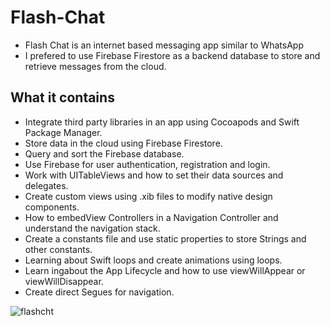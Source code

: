 
# Flash-Chat

* Flash Chat is an internet based messaging app similar to WhatsApp
* I prefered to use Firebase Firestore  as a backend database to store and retrieve messages from the cloud. 

## What it contains 

* Integrate third party libraries in an app using Cocoapods and Swift Package Manager.
* Store data in the cloud using Firebase Firestore.
* Query and sort the Firebase database.
* Use Firebase for user authentication, registration and login.
* Work with UITableViews and how to set their data sources and delegates.
* Create custom views using .xib files to modify native design components.
* How to embedView Controllers in a Navigation Controller and understand the navigation stack.
* Create a constants file and use static properties to store Strings and other constants.
* Learning about Swift loops and create animations using loops.
* Learn ingabout the App Lifecycle and how to use viewWillAppear or viewWillDisappear.
* Create direct Segues for navigation.

![flashcht](https://github.com/mesutgdk/FlashChat/assets/112901255/edcc3187-ebbd-4e92-a57e-98919da59257)

